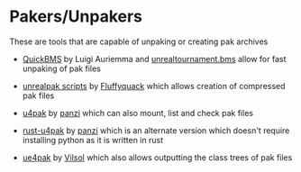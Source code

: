 # Pakers/Unpakers
These are tools that are capable of unpaking or creating pak archives

- [QuickBMS](https://aluigi.altervista.org/papers/quickbms.zip) by Luigi Auriemma and [unrealtournament.bms](https://aluigi.altervista.org/bms/unreal_tournament_4.bms) allow for fast unpaking of pak files

- [unrealpak scripts](https://fluffyquack.com/tools/unrealpak.rar) by [Fluffyquack](https://github.com/FluffyQuack) which allows creation of compressed pak files

- [u4pak](https://github.com/panzi/u4pak) by [panzi](https://github.com/panzi) which can also mount, list and check pak files

- [rust-u4pak](https://github.com/panzi/rust-u4pak) by [panzi](https://github.com/panzi) which is an alternate version which doesn't require installing python as it is written in rust

- [ue4pak](https://github.com/Vilsol/ue4pak) by [Vilsol](https://github.com/Vilsol) which also allows outputting the class trees of pak files